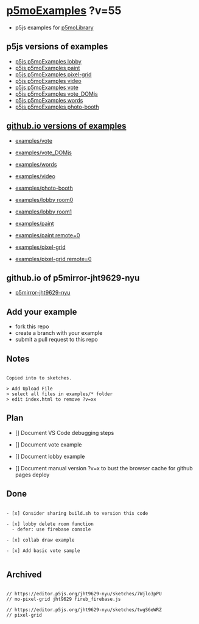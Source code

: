 # [p5moExamples](https://github.com/molab-itp/p5moExamples.git) ?v=55

- p5js examples for [p5moLibrary](https://github.com/molab-itp/p5moLibrary.git)

## p5js versions of examples

- [p5js p5moExamples lobby](https://editor.p5js.org/jht9629-nyu/sketches/vP6sWN4Cu)
- [p5js p5moExamples paint](https://editor.p5js.org/jht9629-nyu/sketches/nBefVKAbH)
- [p5js p5moExamples pixel-grid](https://editor.p5js.org/jht9629-nyu/sketches/CntV1JQNp)
- [p5js p5moExamples video](https://editor.p5js.org/jht9629-nyu/sketches/KeRAIMzHN)
- [p5js p5moExamples vote](https://editor.p5js.org/jht9629-nyu/sketches/EEafnQwr1)
- [p5js p5moExamples vote_DOMjs](https://editor.p5js.org/jht9629-nyu/sketches/CAgivET8K)
- [p5js p5moExamples words](https://editor.p5js.org/jht9629-nyu/sketches/23h3z1G82)
- [p5js p5moExamples photo-booth](https://editor.p5js.org/jht9629-nyu/sketches/5VKqK34Ps)

## [github.io versions of examples](https://molab-itp.github.io/p5moExamples?v=55)

- [examples/vote](examples/vote?v=55)
- [examples/vote_DOMjs](examples/vote_DOMjs?v=55)
- [examples/words](examples/words?v=55)
- [examples/video](examples/video?v=55)
- [examples/photo-booth](examples/photo-booth?v=55)

- [examples/lobby room0](examples/lobby?v=55&room=room0)
- [examples/lobby room1](examples/lobby?v=55&room=room1)
- [examples/paint](examples/paint?v=55)
- [examples/paint remote=0](examples/paint?v=55&remote=0)
- [examples/pixel-grid](examples/pixel-grid?v=55)
- [examples/pixel-grid remote=0](examples/pixel-grid?v=55&remote=0)

## github.io of p5mirror-jht9629-nyu

- [p5mirror-jht9629-nyu](https://jht9629-nyu.github.io/p5mirror-jht9629-nyu/p5projects-index.html)

## Add your example

- fork this repo
- create a branch with your example
- submit a pull request to this repo

## Notes

```

Copied into to sketches.

> Add Upload File
> select all files in examples/* folder
> edit index.html to remove ?v=xx

```

## Plan

- [] Document VS Code debugging steps

- [] Document vote example

- [] Document lobby example

- [] Document manual version ?v=x to bust the browser cache for github pages deploy

## Done

```

- [x] Consider sharing build.sh to version this code

- [x] lobby delete room function
  - defer: use firebase console

- [x] collab draw example

- [x] Add basic vote sample


```

## Archived

```

// https://editor.p5js.org/jht9629-nyu/sketches/7Wjlo3pPU
// mo-pixel-grid jht9629 fireb_firebase.js

// https://editor.p5js.org/jht9629-nyu/sketches/twgS6eWRZ
// pixel-grid


```

